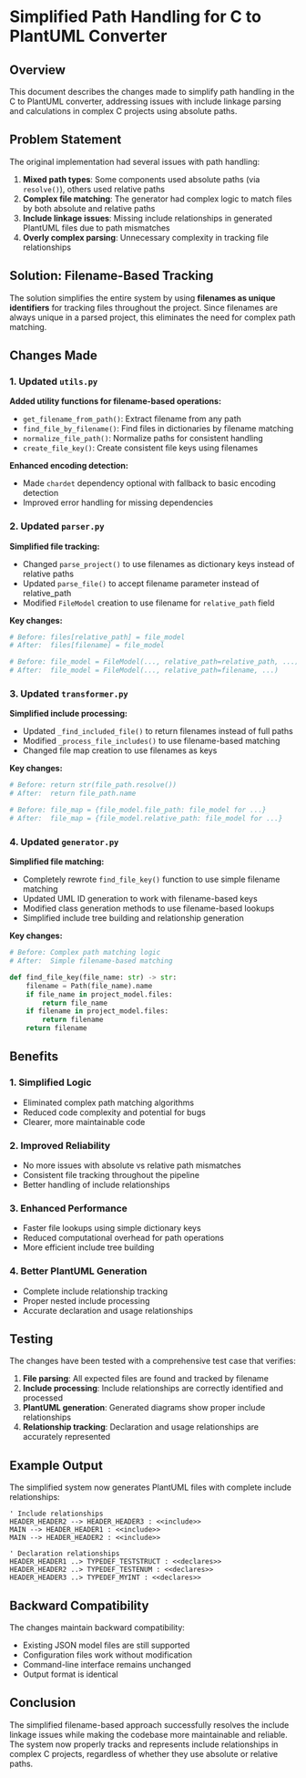 # Simplified Path Handling for C to PlantUML Converter

## Overview

This document describes the changes made to simplify path handling in the C to PlantUML converter, addressing issues with include linkage parsing and calculations in complex C projects using absolute paths.

## Problem Statement

The original implementation had several issues with path handling:

1. **Mixed path types**: Some components used absolute paths (via `resolve()`), others used relative paths
2. **Complex file matching**: The generator had complex logic to match files by both absolute and relative paths
3. **Include linkage issues**: Missing include relationships in generated PlantUML files due to path mismatches
4. **Overly complex parsing**: Unnecessary complexity in tracking file relationships

## Solution: Filename-Based Tracking

The solution simplifies the entire system by using **filenames as unique identifiers** for tracking files throughout the project. Since filenames are always unique in a parsed project, this eliminates the need for complex path matching.

## Changes Made

### 1. Updated `utils.py`

**Added utility functions for filename-based operations:**
- `get_filename_from_path()`: Extract filename from any path
- `find_file_by_filename()`: Find files in dictionaries by filename matching
- `normalize_file_path()`: Normalize paths for consistent handling
- `create_file_key()`: Create consistent file keys using filenames

**Enhanced encoding detection:**
- Made `chardet` dependency optional with fallback to basic encoding detection
- Improved error handling for missing dependencies

### 2. Updated `parser.py`

**Simplified file tracking:**
- Changed `parse_project()` to use filenames as dictionary keys instead of relative paths
- Updated `parse_file()` to accept filename parameter instead of relative_path
- Modified `FileModel` creation to use filename for `relative_path` field

**Key changes:**
```python
# Before: files[relative_path] = file_model
# After:  files[filename] = file_model

# Before: file_model = FileModel(..., relative_path=relative_path, ...)
# After:  file_model = FileModel(..., relative_path=filename, ...)
```

### 3. Updated `transformer.py`

**Simplified include processing:**
- Updated `_find_included_file()` to return filenames instead of full paths
- Modified `_process_file_includes()` to use filename-based matching
- Changed file map creation to use filenames as keys

**Key changes:**
```python
# Before: return str(file_path.resolve())
# After:  return file_path.name

# Before: file_map = {file_model.file_path: file_model for ...}
# After:  file_map = {file_model.relative_path: file_model for ...}
```

### 4. Updated `generator.py`

**Simplified file matching:**
- Completely rewrote `find_file_key()` function to use simple filename matching
- Updated UML ID generation to work with filename-based keys
- Modified class generation methods to use filename-based lookups
- Simplified include tree building and relationship generation

**Key changes:**
```python
# Before: Complex path matching logic
# After:  Simple filename-based matching

def find_file_key(file_name: str) -> str:
    filename = Path(file_name).name
    if file_name in project_model.files:
        return file_name
    if filename in project_model.files:
        return filename
    return filename
```

## Benefits

### 1. **Simplified Logic**
- Eliminated complex path matching algorithms
- Reduced code complexity and potential for bugs
- Clearer, more maintainable code

### 2. **Improved Reliability**
- No more issues with absolute vs relative path mismatches
- Consistent file tracking throughout the pipeline
- Better handling of include relationships

### 3. **Enhanced Performance**
- Faster file lookups using simple dictionary keys
- Reduced computational overhead for path operations
- More efficient include tree building

### 4. **Better PlantUML Generation**
- Complete include relationship tracking
- Proper nested include processing
- Accurate declaration and usage relationships

## Testing

The changes have been tested with a comprehensive test case that verifies:

1. **File parsing**: All expected files are found and tracked by filename
2. **Include processing**: Include relationships are correctly identified and processed
3. **PlantUML generation**: Generated diagrams show proper include relationships
4. **Relationship tracking**: Declaration and usage relationships are accurately represented

## Example Output

The simplified system now generates PlantUML files with complete include relationships:

```plantuml
' Include relationships
HEADER_HEADER2 --> HEADER_HEADER3 : <<include>>
MAIN --> HEADER_HEADER1 : <<include>>
MAIN --> HEADER_HEADER2 : <<include>>

' Declaration relationships
HEADER_HEADER1 ..> TYPEDEF_TESTSTRUCT : <<declares>>
HEADER_HEADER2 ..> TYPEDEF_TESTENUM : <<declares>>
HEADER_HEADER3 ..> TYPEDEF_MYINT : <<declares>>
```

## Backward Compatibility

The changes maintain backward compatibility:
- Existing JSON model files are still supported
- Configuration files work without modification
- Command-line interface remains unchanged
- Output format is identical

## Conclusion

The simplified filename-based approach successfully resolves the include linkage issues while making the codebase more maintainable and reliable. The system now properly tracks and represents include relationships in complex C projects, regardless of whether they use absolute or relative paths.